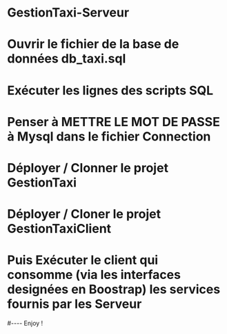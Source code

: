 # GestionTaxi-Serveur
# Ouvrir le fichier de la base de données db_taxi.sql
# Exécuter les lignes des scripts SQL
# Penser à METTRE LE MOT DE PASSE à Mysql dans le fichier Connection
# Déployer / Clonner le projet GestionTaxi
# Déployer / Cloner le projet GestionTaxiClient
# Puis Exécuter le client qui consomme (via les interfaces designées en Boostrap) les services fournis par les Serveur
#---- Enjoy !
